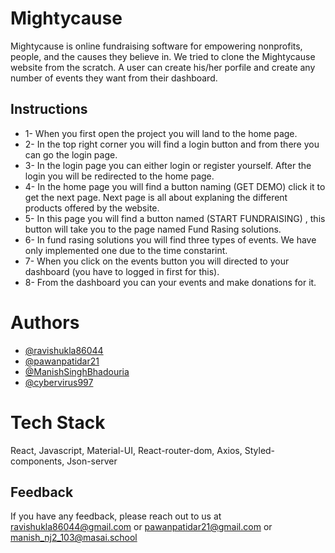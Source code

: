 # Mightycause

Mightycause is online fundraising software for empowering nonprofits, people, and the causes they believe in. We tried to clone the Mightycause website from the scratch. A user can create his/her porfile and create any number of events they want from their dashboard.

## Instructions

- 1- When you first open the project you will land to the home page.
- 2- In the top right corner you will find a login button and from there you can go the login page.
- 3- In the login page you can either login or register yourself. After the login you will be redirected to the home page.
- 4- In the home page you will find a button naming (GET DEMO) click it to get the next page. Next page is all about explaning the different products offered by the website.
- 5- In this page you will find a button named (START FUNDRAISING) , this button will take you to the page named Fund Rasing solutions.
- 6- In fund rasing solutions you will find three types of events. We have only implemented one due to the time constarint.
- 7- When you click on the events button you will directed to your dashboard (you have to logged in first for this).
- 8- From the dashboard you can your events and make donations for it.

# Authors

- [@ravishukla86044](https://github.com/ravishukla86044)
- [@pawanpatidar21](https://github.com/pawanpatidar21)
- [@ManishSinghBhadouria](https://github.com/ManishSinghBhadouria)
- [@cybervirus997](https://github.com/cybervirus997)

# Tech Stack

React, Javascript, Material-UI, React-router-dom, Axios, Styled-components, Json-server

## Feedback

If you have any feedback, please reach out to us at
ravishukla86044@gmail.com or pawanpatidar21@gmail.com or manish_nj2_103@masai.school

